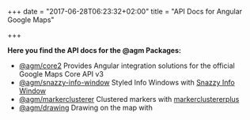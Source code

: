 +++
date = "2017-06-28T06:23:32+02:00"
title = "API Docs for Angular Google Maps"

+++

**Here you find the API docs for the @agm Packages:**

* [@agm/core2](https://angular-maps.com/api-docs/agm-core/modules/AgmCoreModule.html)
  Provides Angular integration solutions for the official Google Maps Core API v3
* [@agm/snazzy-info-window](https://angular-maps.com/api-docs/agm-snazzy-info-window/modules/AgmSnazzyInfoWindowModule.html)
  Styled Info Windows with [Snazzy Info Window](https://github.com/atmist/snazzy-info-window)
* [@agm/markerclusterer](https://angular-maps.com/api-docs/markerclusterer/modules/AgmMarkerClustererModule.html)
  Clustered markers with [markerclustererplus](https://github.com/googlemaps/v3-utility-library/tree/master/packages/markerclustererplus)
* [@agm/drawing](https://angular-maps.com/api-docs/drawing/modules/AgmDrawingModule.html)
  Drawing on the map with
